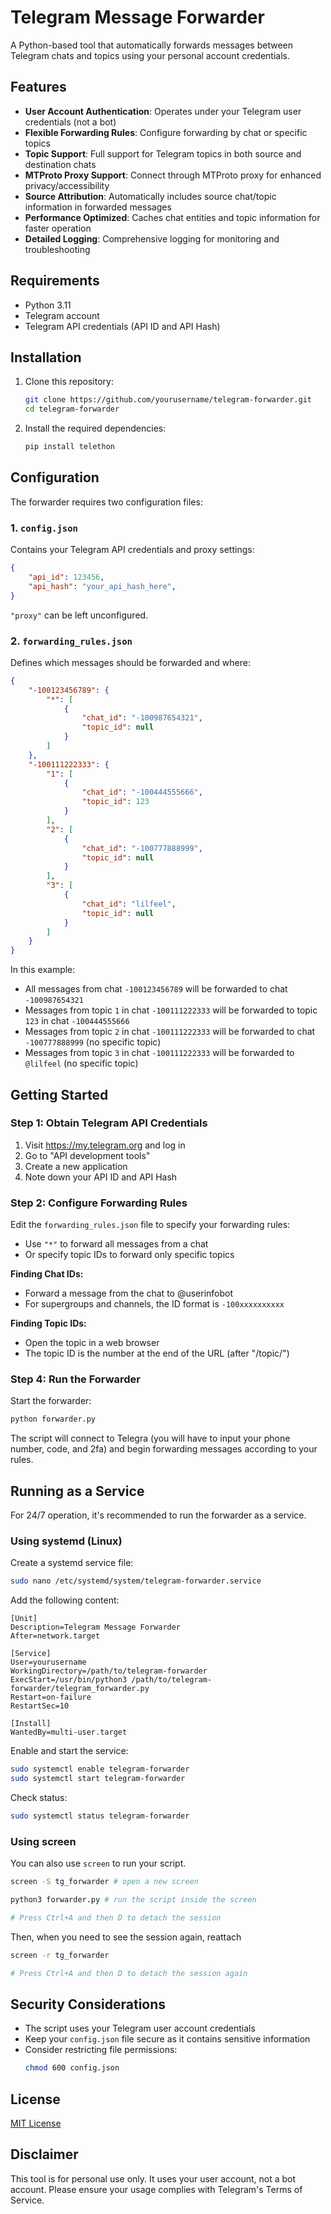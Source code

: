# Telegram Message Forwarder

A Python-based tool that automatically forwards messages between Telegram chats and topics using your personal account credentials.

## Features

- **User Account Authentication**: Operates under your Telegram user credentials (not a bot)
- **Flexible Forwarding Rules**: Configure forwarding by chat or specific topics
- **Topic Support**: Full support for Telegram topics in both source and destination chats
- **MTProto Proxy Support**: Connect through MTProto proxy for enhanced privacy/accessibility
- **Source Attribution**: Automatically includes source chat/topic information in forwarded messages
- **Performance Optimized**: Caches chat entities and topic information for faster operation
- **Detailed Logging**: Comprehensive logging for monitoring and troubleshooting

## Requirements

- Python 3.11
- Telegram account
- Telegram API credentials (API ID and API Hash)

## Installation

1. Clone this repository:
   ```bash
   git clone https://github.com/yourusername/telegram-forwarder.git
   cd telegram-forwarder
   ```

2. Install the required dependencies:
   ```bash
   pip install telethon
   ```

## Configuration

The forwarder requires two configuration files:

### 1. `config.json`

Contains your Telegram API credentials and proxy settings:

```json
{
    "api_id": 123456,
    "api_hash": "your_api_hash_here",
}
```

`"proxy"` can be left unconfigured.

### 2. `forwarding_rules.json`

Defines which messages should be forwarded and where:

```json
{
    "-100123456789": {
        "*": [
            {
                "chat_id": "-100987654321",
                "topic_id": null
            }
        ]
    },
    "-100111222333": {
        "1": [
            {
                "chat_id": "-100444555666",
                "topic_id": 123
            }
        ],
        "2": [
            {
                "chat_id": "-100777888999",
                "topic_id": null
            }
        ],
        "3": [
            {
                "chat_id": "lilfeel",
                "topic_id": null
            }
        ]
    }
}
```

In this example:
- All messages from chat `-100123456789` will be forwarded to chat `-100987654321`
- Messages from topic `1` in chat `-100111222333` will be forwarded to topic `123` in chat `-100444555666`
- Messages from topic `2` in chat `-100111222333` will be forwarded to chat `-100777888999` (no specific topic)
- Messages from topic `3` in chat `-100111222333` will be forwarded to `@lilfeel` (no specific topic)

## Getting Started

### Step 1: Obtain Telegram API Credentials

1. Visit https://my.telegram.org and log in
2. Go to "API development tools"
3. Create a new application
4. Note down your API ID and API Hash

### Step 2: Configure Forwarding Rules

Edit the `forwarding_rules.json` file to specify your forwarding rules:

- Use `"*"` to forward all messages from a chat
- Or specify topic IDs to forward only specific topics

**Finding Chat IDs:**
- Forward a message from the chat to @userinfobot
- For supergroups and channels, the ID format is `-100xxxxxxxxxx`

**Finding Topic IDs:**
- Open the topic in a web browser
- The topic ID is the number at the end of the URL (after "/topic/")

### Step 4: Run the Forwarder

Start the forwarder:

```bash
python forwarder.py
```

The script will connect to Telegra (you will have to input your phone number, code, and 2fa) and begin forwarding messages according to your rules.

## Running as a Service

For 24/7 operation, it's recommended to run the forwarder as a service.

### Using systemd (Linux)

Create a systemd service file:

```bash
sudo nano /etc/systemd/system/telegram-forwarder.service
```

Add the following content:

```
[Unit]
Description=Telegram Message Forwarder
After=network.target

[Service]
User=yourusername
WorkingDirectory=/path/to/telegram-forwarder
ExecStart=/usr/bin/python3 /path/to/telegram-forwarder/telegram_forwarder.py
Restart=on-failure
RestartSec=10

[Install]
WantedBy=multi-user.target
```

Enable and start the service:

```bash
sudo systemctl enable telegram-forwarder
sudo systemctl start telegram-forwarder
```

Check status:

```bash
sudo systemctl status telegram-forwarder
```

### Using screen

You can also use `screen` to run your script.

```bash
screen -S tg_forwarder # open a new screen

python3 forwarder.py # run the script inside the screen

# Press Ctrl+A and then D to detach the session
```

Then, when you need to see the session again, reattach
```bash
screen -r tg_forwarder

# Press Ctrl+A and then D to detach the session again
```

## Security Considerations

- The script uses your Telegram user account credentials
- Keep your `config.json` file secure as it contains sensitive information
- Consider restricting file permissions:
  ```bash
  chmod 600 config.json
  ```

## License

[MIT License](LICENSE)

## Disclaimer

This tool is for personal use only. It uses your user account, not a bot account. Please ensure your usage complies with Telegram's Terms of Service.
